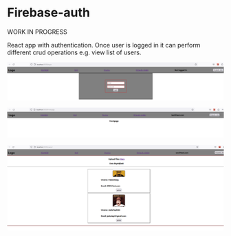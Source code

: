 # Firebase-auth

WORK IN PROGRESS

React app with authentication. Once user is logged in it can perform different crud operations e.g. view list of users.

![screenshot](login.PNG)

![screenshot](loggedin.PNG)

![screenshot](listofusers.PNG)
